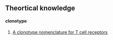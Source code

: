 ## Theortical knowledge ##

#### clonotype 
1.  [A clonotype nomenclature for T cell receptors](https://www.ncbi.nlm.nih.gov/pmc/articles/PMC2706371/)
